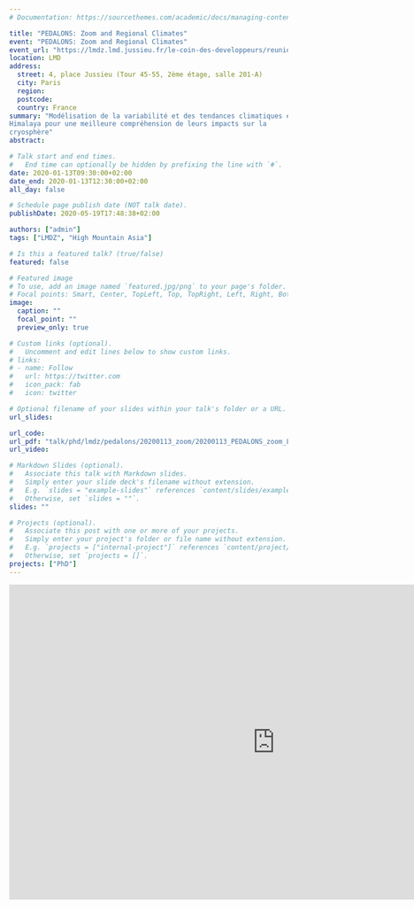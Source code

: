 ```yaml
---
# Documentation: https://sourcethemes.com/academic/docs/managing-content/

title: "PEDALONS: Zoom and Regional Climates"
event: "PEDALONS: Zoom and Regional Climates"
event_url: "https://lmdz.lmd.jussieu.fr/le-coin-des-developpeurs/reunions/2020-01-13"
location: LMD
address:
  street: 4, place Jussieu (Tour 45-55, 2ème étage, salle 201-A)
  city: Paris
  region:
  postcode:
  country: France
summary: "Modélisation de la variabilité et des tendances climatiques en
Himalaya pour une meilleure compréhension de leurs impacts sur la
cryosphère"
abstract:

# Talk start and end times.
#   End time can optionally be hidden by prefixing the line with `#`.
date: 2020-01-13T09:30:00+02:00
date_end: 2020-01-13T12:30:00+02:00
all_day: false

# Schedule page publish date (NOT talk date).
publishDate: 2020-05-19T17:48:38+02:00

authors: ["admin"]
tags: ["LMDZ", "High Mountain Asia"]

# Is this a featured talk? (true/false)
featured: false

# Featured image
# To use, add an image named `featured.jpg/png` to your page's folder.
# Focal points: Smart, Center, TopLeft, Top, TopRight, Left, Right, BottomLeft, Bottom, BottomRight.
image:
  caption: ""
  focal_point: ""
  preview_only: true

# Custom links (optional).
#   Uncomment and edit lines below to show custom links.
# links:
# - name: Follow
#   url: https://twitter.com
#   icon_pack: fab
#   icon: twitter

# Optional filename of your slides within your talk's folder or a URL.
url_slides:

url_code:
url_pdf: "talk/phd/lmdz/pedalons/20200113_zoom/20200113_PEDALONS_zoom_LALANDE.pdf"
url_video:

# Markdown Slides (optional).
#   Associate this talk with Markdown slides.
#   Simply enter your slide deck's filename without extension.
#   E.g. `slides = "example-slides"` references `content/slides/example-slides.md`.
#   Otherwise, set `slides = ""`.
slides: ""

# Projects (optional).
#   Associate this post with one or more of your projects.
#   Simply enter your project's folder or file name without extension.
#   E.g. `projects = ["internal-project"]` references `content/project/deep-learning/index.md`.
#   Otherwise, set `projects = []`.
projects: ["PhD"]
---
```


<iframe src="https://docs.google.com/presentation/d/e/2PACX-1vRfgdC4X65oRhwZvxGy_E5SRP4g5giU3mUo3z2Wjy-v5PaRm9dU076N9kzCRhLp0yOSe6WrxjhPV_4m/embed?start=false&loop=false&delayms=3000" frameborder="0" width="960" height="569" allowfullscreen="true" mozallowfullscreen="true" webkitallowfullscreen="true"></iframe>
